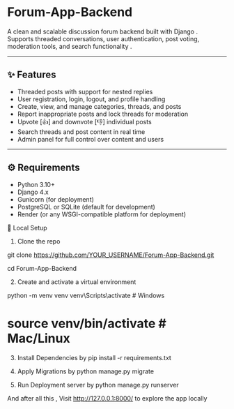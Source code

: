 # Forum-App-Backend

A clean and scalable discussion forum backend built with Django .  
Supports threaded conversations, user authentication, post voting, moderation tools, and search functionality .

---

## ✨ Features

- Threaded posts with support for nested replies 
- User registration, login, logout, and profile handling
- Create, view, and manage categories, threads, and posts 
- Report inappropriate posts and lock threads for moderation 
- Upvote [👍] and downvote [👎] individual posts 
- Search threads and post content in real time 
- Admin panel for full control over content and users 

---

## ⚙️ Requirements

- Python 3.10+ 
- Django 4.x 
- Gunicorn (for deployment) 
- PostgreSQL or SQLite (default for development) 
- Render (or any WSGI-compatible platform for deployment) 


🧪 Local Setup
1. Clone the repo

git clone https://github.com/YOUR_USERNAME/Forum-App-Backend.git

cd Forum-App-Backend

2. Create and activate a virtual environment

python -m venv venv
venv\Scripts\activate   # Windows
# source venv/bin/activate   # Mac/Linux

3. Install Dependencies by
pip install -r requirements.txt

4. Apply Migrations by
python manage.py migrate

5. Run Deployment server by
python manage.py runserver

And after all this , Visit http://127.0.0.1:8000/ to explore the app locally
